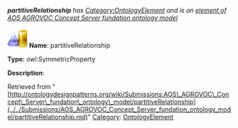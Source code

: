 ___partitiveRelationship__ has [Category:OntologyElement](../../Category/OntologyElement.md "Category:OntologyElement") and is an [element of](../../Property/ElementOf.md "Property:ElementOf") [AOS AGROVOC Concept Server fundation ontology model](../../Submissions/AOS_AGROVOC_Concept_Server_fundation_ontology_model.md "Submissions:AOS AGROVOC Concept Server fundation ontology model")_


  




[![ObjectProperty](../../images/thumb/c/c3/ObjectProperty.gif/45px-ObjectProperty.gif)](../../Image/ObjectProperty.gif.md "ObjectProperty")
__Name__: partitiveRelationship 


__Type:__ owl:SymmetricProperty 


__Description__: 





Retrieved from "[http://ontologydesignpatterns.org/wiki/Submissions:AOS\_AGROVOC\_Concept\_Server\_fundation\_ontology\_model/partitiveRelationship](../../Submissions/AOS_AGROVOC_Concept_Server_fundation_ontology_model/partitiveRelationship.md)"
 [Category](http://ontologydesignpatterns.org/wiki/Special:Categories "Special:Categories"): [OntologyElement](../../Category/OntologyElement.md "Category:OntologyElement")